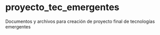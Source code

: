 # proyecto_tec_emergentes
Documentos y archivos para creación de proyecto final de tecnologías emergentes
